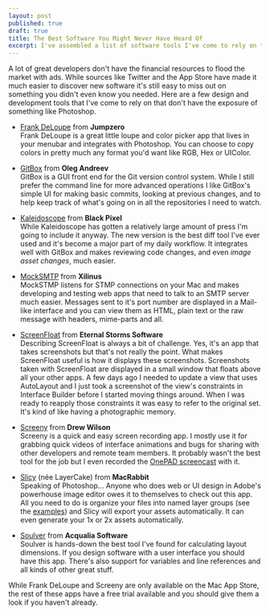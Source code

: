 ```yaml
---
layout: post
published: true
draft: true
title: The Best Software You Might Never Have Heard Of
excerpt: I've assembled a list of software tools I've come to rely on that might not be on your radar. 
---
```


A lot of great developers don't have the financial resources to flood the market with ads. While sources like Twitter and the App Store have made it much easier to discover new software it's still easy to miss out on something you didn't even know you needed. Here are a few design and development tools that I've come to rely on that don't have the exposure of something like Photoshop.

* [Frank DeLoupe][FrankDeLoupe] from __Jumpzero__  
Frank DeLoupe is a great little loupe and color picker app that lives in your menubar and integrates with Photoshop. You can choose to copy colors in pretty much any format you'd want like RGB, Hex or UIColor.

* [GitBox][GitBox] from __Oleg Andreev__  
GitBox is a GUI front end for the Git version control system. While I still prefer the command line for more advanced operations I like GitBox's simple UI for making basic commits, looking at previous changes, and to help keep track of what's going on in all the repositories I need to watch. 

* [Kaleidoscope][Kaleidoscope] from __Black Pixel__  
While Kaleidoscope has gotten a relatively large amount of press I'm going to include it anyway. The new version is the best diff tool I've ever used and it's become a major part of my daily workflow. It integrates well with GitBox and makes reviewing code changes, and even _image asset changes_, much easier.

* [MockSMTP][MockSMTP] from __Xilinus__  
MockSTMP listens for STMP connections on your Mac and makes developing and testing web apps that need to talk to an SMTP server much easier. Messages sent to it's port number are displayed in a Mail-like interface and you can view them as HTML, plain text or the raw message with headers, mime-parts and all.

* [ScreenFloat][ScreenFloat] from __Eternal Storms Software__  
Describing ScreenFloat is always a bit of challenge. Yes, it's an app that takes screenshots but that's not really the point. What makes ScreenFloat useful is how it displays these screenshots. Screenshots taken with ScreenFloat are displayed in a small window that floats above all your other apps. A few days ago I needed to update a view that uses AutoLayout and I just took a screenshot of the view's constraints in Interface Builder before I started moving things around. When I was ready to reapply those constraints it was easy to refer to the original set. It's kind of like having a photographic memory.

* [Screeny][Screeny] from __Drew Wilson__  
Screeny is a quick and easy screen recording app. I mostly use it for grabbing quick videos of interface animations and bugs for sharing with other developers and remote team members. It probably wasn't the best tool for the job but I even recorded the [OnePAD screencast][OnePADScreencast] with it.

* [Slicy][Slicy] (née LayerCake) from __MacRabbit__  
Speaking of Photoshop… Anyone who does web or UI design in Adobe's powerhouse image editor owes it to themselves to check out this app. All you need to do is organize your files into named layer groups (see the [examples][SlicyExamples]) and Slicy will export your assets automatically. It can even generate your 1x or 2x assets automatically.

* [Soulver][Soulver] from __Acqualia Software__  
Soulver is hands-down the best tool I've found for calculating layout dimensions. If you design software with a user interface you should have this app. There's also support for variables and line references and all kinds of other great stuff.

While Frank DeLoupe and Screeny are only available on the Mac App Store, the rest of these apps have a free trial available and you should give them a look if you haven't already.

[FrankDeLoupe]: http://jumpzero.com/frank/
[GitBox]: http://gitboxapp.com/
[Kaleidoscope]: http://www.kaleidoscopeapp.com/
[MockSMTP]: http://mocksmtpapp.com/
[OnePADScreencast]: http://adevelopingstory.com/blog/2012/07/lights-camera-onepad.html
[ScreenFloat]: http://www.screenfloatapp.com/
[Screeny]: http://www.screenyapp.com/
[SlicyExamples]: http://macrabbit.com/slicy/help/
[Slicy]: http://macrabbit.com/slicy/
[Soulver]: http://www.acqualia.com/soulver/